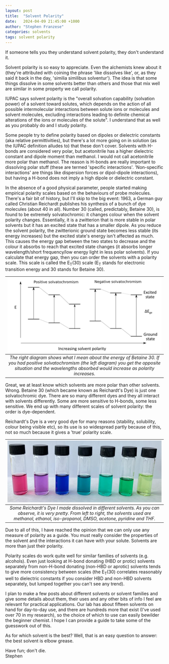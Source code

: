 ```yaml
---
layout: post
title:  "Solvent Polarity"
date:   2024-04-09 21:45:00 +1000
author: "Stephen Franzese"
categories: solvents
tags: solvent polarity
---
```

If someone tells you they understand solvent polarity, they don't understand it.

Solvent polarity is so easy to appreciate. Even the alchemists knew about it (they're attributed with coining the phrase 'like dissolves like', or, as they said it back in the day, 'similia similibus solventur'). The idea is that some things dissolve in some solvents better than others and those that mix well are similar in some property we call polarity.

IUPAC says  solvent polarity is the "overall solvation capability (solvation power) of a solvent toward solutes, which depends on the action of all possible intermolecular interactions between solute ions or molecules and solvent molecules, excluding interactions leading to definite chemical alterations of the ions or molecules of the solute". I understand that as well as you probably do and I study polarity.

Some people try to define polarity based on dipoles or dielectric constants (aka relative permittivities), but there's a lot more going on in solution (as the IUPAC definition alludes to) that these don't cover. Solvents with H-bonds are considered very polar, but acetonitrile has a higher dielectric constant and dipole moment than methanol. I would not call acetonitrile more polar than methanol. The reason is H-bonds are really important to dissolving polar stuff (these are termed 'specific interactions'. 'Non-specific interactions' are things like dispersion forces or dipol-dipole interactions), but having a H-bond does not imply a high dipole or dielectric constant.

In the absence of a good physical parameter, people started making empirical polarity scales based on the behaviours of probe molecules. There's a fair bit of history, but I'll skip to the big event: 1963, a German guy called Christian Reichardt publishes his synthesis of a bunch of dye molecules (about 40 in all). Number 30 (called, predictably, Betaine 30), is found to be extremely solvatochromic: it changes colour when the solvent polarity changes. Essentially, it is a zwitterion that is more stable in polar solvents but it has an excited state that has a smaller dipole. As you reduce the solvent polarity, the zwitterionic ground state becomes less stable (its energy increases) but the excited state's energy isn't affected as much. This causes the energy gap between the two states to decrease and the colour it absorbs to reach that excited state changes (it absorbs longer wavelength/short frequency/low energy light in less polar solvents). If you calculate that energy gap, then you can order the solvents with a polarity scale. This scale is called the E<sub>T</sub>(30) scale (E<sub>T</sub> stands for electronic transition energy and 30 stands for Betaine 30).

| ![solvatochromism](/assets/solvatochromism.jpg) 
|:--:| 
| *The right diagram shows what I mean about the energy of Betaine 30. If you had positive solvatochromism (the left diagram) you get the opposite situation and the wavelengths absorbed would increase as polarity increases.* |

Great, we at least know which solvents are more polar than other solvents. Wrong. Betaine 30 (which became known as Reichardt's Dye) is just one solvatochromic dye. There are so many different dyes and they all interact with solvents differently. Some are more sensitive to H-bonds, some less sensitive. We end up with many different scales of solvent polarity: the order is dye-dependent.

Reichardt's Dye is a very good dye for many reasons (stability, solubility, colour being visible etc), so its use is so widespread partly because of this, not so much because it gives a 'true' polarity scale.

| ![B30](/assets/RD-clean.jpg) 
|:--:| 
| *Some Reichardt's Dye I made dissolved in different solvents. As you can observe, it is very pretty. From left to right, the solvents used are methanol, ethanol, iso-propanol, DMSO, acetone, pyridine and THF.* |

Due to all of this, I have reached the opinion that we can only use any measure of polarity as a guide. You must really consider the properties of the solvent and the interactions it can have with your solute. Solvents are more than just their polarity.

Polarity scales do work quite well for similar families of solvents (e.g. alcohols). Even just looking at H-bond donating (HBD or protic) solvents separately from non-H-bond donating (non-HBD or aprotic) solvents tends to give more consistency between scales (the E<sub>T</sub>(30) correlates reasonably well to dielectric constants if you consider HBD and non-HBD solvents separately, but lumped together you can't see any trend).

I plan to make a few posts about different solvents or solvent families and give some details about them, their uses and any other bits of info I feel are relevant for practical applications. Our lab has about fifteen solvents on hand for day-to-day use, and there are hundreds more that exist (I've used over 70 in my research), so the choice of which to use can easily bewilder the beginner chemist. I hope I can provide a guide to take some of the guesswork out of this.

As for which solvent is the best? Well, that is an easy question to answer: the best solvent is elbow grease.

Have fun; don't die.\
Stephen